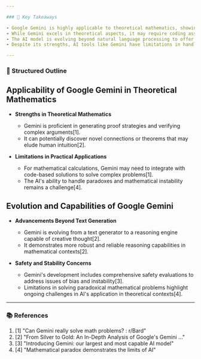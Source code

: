 ```yaml
---

### 📌 Key Takeaways

- Google Gemini is highly applicable to theoretical mathematics, showing proficiency in generating proof strategies and exploring novel theorems[1].
- While Gemini excels in theoretical aspects, it may require coding assistance for complex calculations[1].
- The AI model is evolving beyond natural language processing to offer more robust reasoning capabilities[2].
- Despite its strengths, AI tools like Gemini have limitations in handling paradoxes and instability in certain mathematical contexts[4].

---
```


### 🧠 Structured Outline

## Applicability of Google Gemini in Theoretical Mathematics

- **Strengths in Theoretical Mathematics**
  - Gemini is proficient in generating proof strategies and verifying complex arguments[1].
  - It can potentially discover novel connections or theorems that may elude human intuition[2].

- **Limitations in Practical Applications**
  - For mathematical calculations, Gemini may need to integrate with code-based solutions to solve complex problems[1].
  - The AI's ability to handle paradoxes and mathematical instability remains a challenge[4].

## Evolution and Capabilities of Google Gemini

- **Advancements Beyond Text Generation**
  - Gemini is evolving from a text generator to a reasoning engine capable of creative thought[2].
  - It demonstrates more robust and reliable reasoning capabilities in mathematical contexts[2].

- **Safety and Stability Concerns**
  - Gemini's development includes comprehensive safety evaluations to address issues of bias and instability[3].
  - Limitations in solving paradoxical mathematical problems highlight ongoing challenges in AI's application in theoretical contexts[4].

---

### 📚 References

1. [1] "Can Gemini really solve math problems? : r/Bard"
2. [2] "From Silver to Gold: An In-Depth Analysis of Google's Gemini ..."
3. [3] "Introducing Gemini: our largest and most capable AI model"
4. [4] "Mathematical paradox demonstrates the limits of AI"